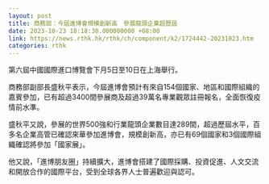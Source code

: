 ```yaml
---
layout: post
title: 商務部：今屆進博會規模創新高　參展龍頭企業超歷屆
date: 2023-10-23 18:18:30.000000000 +08:00
link: https://news.rthk.hk/rthk/ch/component/k2/1724442-20231023.htm
categories: rthk
---
```


第六屆中國國際進口博覽會下月5日至10日在上海舉行。

商務部副部長盛秋平表示，今屆進博會預計有來自154個國家、地區和國際組織的嘉賓參加，已有超過3400間參展商及超過39萬名專業觀眾註冊報名，全面恢復疫情前水準。

盛秋平又說，參展的世界500強和行業龍頭企業數目達289間，超過歷屆水平，百多名企業高管已確認來華參加進博會，規模創新高，亦已有69個國家和3個國際組織確認將參加「國家展」。

他又說，「進博朋友圈」持續擴大，進博會搭建了國際採購、投資促進、人文交流和開放合作的國際平台，受到全球各界人士普遍歡迎與認可。

